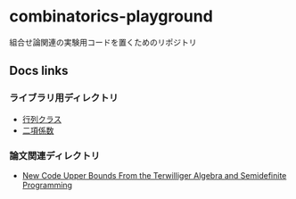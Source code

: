 # combinatorics-playground
組合せ論関連の実験用コードを置くためのリポジトリ

## Docs links
### ライブラリ用ディレクトリ
* [行列クラス](docs/lib/matrix.md)
* [二項係数](docs/lib/combination.md)

### 論文関連ディレクトリ
* [New Code Upper Bounds From the Terwilliger Algebra and Semidefinite Programming](schrijver-sdp)
